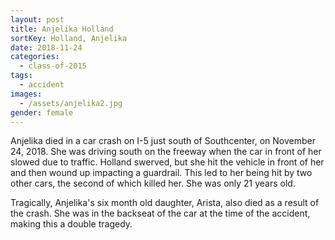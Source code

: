 ```yaml
---
layout: post
title: Anjelika Holland
sortKey: Holland, Anjelika
date: 2018-11-24
categories:
  - class-of-2015
tags:
  - accident
images:
  - /assets/anjelika2.jpg
gender: female
---
```

Anjelika died in a car crash on I-5 just south of Southcenter, on November 24, 2018. She was driving south on the freeway when the car in front of her slowed due to traffic. Holland swerved, but she hit the vehicle in front of her and then wound up impacting a guardrail. This led to her being hit by two other cars, the second of which killed her. She was only 21 years old.

Tragically, Anjelika's six month old daughter, Arista, also died as a result of the crash. She was in the backseat of the car at the time of the accident, making this a double tragedy.